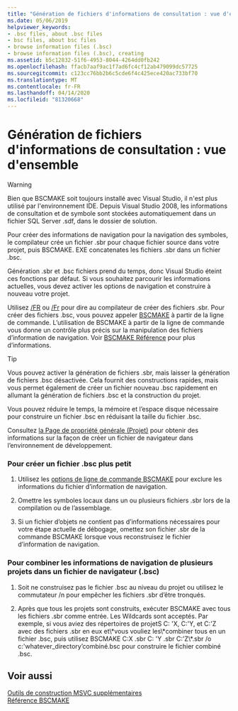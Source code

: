 ```yaml
---
title: "Génération de fichiers d'informations de consultation : vue d'ensemble"
ms.date: 05/06/2019
helpviewer_keywords:
- .bsc files, about .bsc files
- bsc files, about bsc files
- browse information files (.bsc)
- browse information files (.bsc), creating
ms.assetid: b5c12832-51f6-4953-8044-4264dd0fb242
ms.openlocfilehash: ffacb7aaf9ac1f7ad6fc4cf12ab479099dc57725
ms.sourcegitcommit: c123cc76bb2b6c5cde6f4c425ece420ac733bf70
ms.translationtype: MT
ms.contentlocale: fr-FR
ms.lasthandoff: 04/14/2020
ms.locfileid: "81320668"
---
```

# <a name="building-browse-information-files-overview"></a>Génération de fichiers d'informations de consultation : vue d'ensemble

> [!WARNING]
> Bien que BSCMAKE soit toujours installé avec Visual Studio, il n'est plus utilisé par l'environnement IDE. Depuis Visual Studio 2008, les informations de consultation et de symbole sont stockées automatiquement dans un fichier SQL Server .sdf, dans le dossier de solution.

Pour créer des informations de navigation pour la navigation des symboles, le compilateur crée un fichier .sbr pour chaque fichier source dans votre projet, puis BSCMAKE. EXE concatenates les fichiers .sbr dans un fichier .bsc.

Génération .sbr et .bsc fichiers prend du temps, donc Visual Studio éteint ces fonctions par défaut. Si vous souhaitez parcourir les informations actuelles, vous devez activer les options de navigation et construire à nouveau votre projet.

Utilisez [/FR](fr-fr-create-dot-sbr-file.md) ou [/Fr](fr-fr-create-dot-sbr-file.md) pour dire au compilateur de créer des fichiers .sbr. Pour créer des fichiers .bsc, vous pouvez appeler [BSCMAKE](bscmake-command-line.md) à partir de la ligne de commande. L’utilisation de BSCMAKE à partir de la ligne de commande vous donne un contrôle plus précis sur la manipulation des fichiers d’information de navigation. Voir [BSCMAKE Référence](bscmake-reference.md) pour plus d’informations.

> [!TIP]
> Vous pouvez activer la génération de fichiers .sbr, mais laisser la génération de fichiers .bsc désactivée. Cela fournit des constructions rapides, mais vous permet également de créer un fichier nouveau .bsc rapidement en allumant la génération de fichiers .bsc et la construction du projet.

Vous pouvez réduire le temps, la mémoire et l’espace disque nécessaire pour construire un fichier .bsc en réduisant la taille du fichier .bsc.

Consultez [la Page de propriété générale (Projet)](general-property-page-project.md) pour obtenir des informations sur la façon de créer un fichier de navigateur dans l’environnement de développement.

### <a name="to-create-a-smaller-bsc-file"></a>Pour créer un fichier .bsc plus petit

1. Utilisez les [options de ligne de commande BSCMAKE](bscmake-options.md) pour exclure les informations du fichier d’information de navigation.

1. Omettre les symboles locaux dans un ou plusieurs fichiers .sbr lors de la compilation ou de l’assemblage.

1. Si un fichier d’objets ne contient pas d’informations nécessaires pour votre étape actuelle de débogage, omettez son fichier .sbr de la commande BSCMAKE lorsque vous reconstruisez le fichier d’information de navigation.

### <a name="to-combine-the-browse-information-from-several-projects-into-one-browser-file-bsc"></a>Pour combiner les informations de navigation de plusieurs projets dans un fichier de navigateur (.bsc)

1. Soit ne construisez pas le fichier .bsc au niveau du projet ou utilisez le commutateur /n pour empêcher les fichiers .sbr d’être tronqués.

1. Après que tous les projets sont construits, exécuter BSCMAKE avec tous les fichiers .sbr comme entrée. Les Wildcards sont acceptés. Par exemple, si vous aviez des répertoires de projetS C: 'X, C:'Y, et C:'Z avec des fichiers .sbr en eux et\\\*vous vouliez les\\\*combiner tous en un fichier .bsc, puis utilisez BSCMAKE C:X .sbr C: 'Y .sbr C:'Z\\\*.sbr /o c:'whatever_directory’combiné.bsc pour construire le fichier combiné .bsc.

## <a name="see-also"></a>Voir aussi

[Outils de construction MSVC supplémentaires](c-cpp-build-tools.md)<br/>
[Référence BSCMAKE](bscmake-reference.md)
